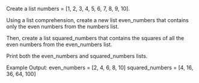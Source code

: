Create a list numbers = [1, 2, 3, 4, 5, 6, 7, 8, 9, 10].


Using a list comprehension, create a new list even_numbers that contains only the even numbers from the numbers list.


Then, create a list squared_numbers that contains the squares of all the even numbers from the even_numbers list.


Print both the even_numbers and squared_numbers lists.


Example Output:
even_numbers = [2, 4, 6, 8, 10]
squared_numbers = [4, 16, 36, 64, 100]

